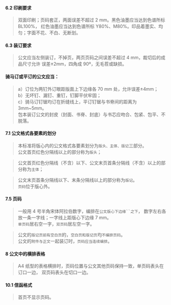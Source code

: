 #### 6.2 印刷要求
>   双面印刷；页码套正，两面误差不超过 2 mm。黑色油墨应当达到色谱所标 BL100%，
红色油墨应当达到色谱所标 Y80%、M80%。印品着墨实、均匀；字面不花、不白、无断划。

#### 6.3 装订要求
>   公文应当左侧装订，不掉页，两页页码之间误差不超过 4 mm，裁切后的成品尺寸允许
误差±2mm，四角成 90º，无毛茬或缺损。

#### 骑马订或平订的公文应当：
>   a）订位为两钉外订眼距版面上下边缘各 70 mm 处，允许误差±4mm；   
    b）无坏钉、漏钉、重钉，钉脚平伏牢固；   
    c）骑马订钉锯均订在折缝线上，平订钉锯与书脊间的距离为 3mm~5mm。   
    包本装订公文的封皮（封面、书脊、封底）与书芯应吻合、包紧、包平、不脱落。

#### 7.1 公文格式各要素的划分
>   本标准将版心内的公文格式各要素划分为`版头、主体、版记`三部分。   
>   公文首页红色分隔线以上的部分称为`版头`；   

>   公文首页红色分隔线（不含）以下、公文末页首条分隔线（不含）以上的部分称为`主体`；
   
>   公文末页首条分隔线以下、末条分隔线以上的部分称为`版记`。   
>   `页码`位于版心外。   

#### 7.5 页码
>   一般用 4 号半角宋体阿拉伯数字，编排在`公文版心下边缘``之下`，
数字左右各放一条一字线；一字线上距版心下边缘 7 mm。     
`单页码`居右空一字，`双页码`居左空一字。 
    
>   公文的`版记页前有空白页`的，`空白页和版记页`均`不编排页码`。     
    公文的`附件与正文`一起装订时，`页码应当连续编排`。     

#### 8 公文中的横排表格
>   A4 纸型的表格横排时，页码位置与公文其他页码保持一致，单页码表头在订口一边，
双页码表头在切口一边。

#### 10.1 信函格式
>   首页不显示页码。

















    